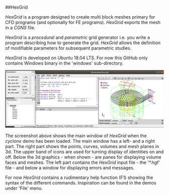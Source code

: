 ##HexGrid

*HexGrid* is a program designed to create multi block meshes primary for CFD programs (and optionally for FE programs). *HexGrid* exports the mesh in a *CGNS* file.

*HexGrid* is a *procedural* and *parametric* grid generator i.e. you write a program describing how to generate the grid.
*HexGrid* allows the definition of modifiable parameters for subsequent parametric studies.

*HexGrid* is developed on Ubuntu 18.04 LTS. For now this GitHub only contains Windows binary in the 'windows' sub-directory.

![ ](Doc/HexGrid.png  "ImgDist main window")

The screenshot above shows the main window of *HexGrid* when the *cyclone* demo has been loaded. The main window has a left- and a right part.
The right part shows the points, curves, volumes and mesh planes in 3d. The upper band of icons are used for turning display of identities on and off. Below the 3d graphics - when shown - are panes for displaying volume faces and meshes.
The left part contains the *HexGrid* input file - the '*.hgf' file - and below a window for displaying errors and messages.

For now *HexGrid* contains a rudimentary help function (F1) showing the syntax of the different commands. Inspiration can be found in the demos under 'File' menu.
<!-- [User Guide](indeks.md) -->